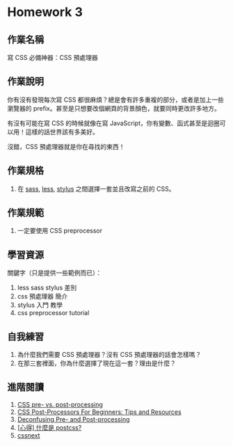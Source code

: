 # Homework 3

## 作業名稱
寫 CSS 必備神器：CSS 預處理器

## 作業說明
你有沒有發現每次寫 CSS 都很麻煩？總是會有許多重複的部分，或者是加上一些瀏覽器的 prefix。甚至是只想要改個網頁的背景顏色，就要同時更改許多地方。

有沒有可能在寫 CSS 的時候就像在寫 JavaScript，你有變數、函式甚至是迴圈可以用！這樣的話世界該有多美好。

沒錯，CSS 預處理器就是你在尋找的東西！

## 作業規格

1. 在 [sass](http://sass-lang.com/), [less](http://lesscss.org/), [stylus](http://stylus-lang.com/) 之間選擇一套並且改寫之前的 CSS。

## 作業規範

1. 一定要使用 CSS preprocessor

## 學習資源

關鍵字（只是提供一些範例而已）：

1. less sass stylus 差別
2. css 預處理器 簡介
3. stylus 入門 教學
4. css preprocessor tutorial

## 自我練習

1. 為什麼我們需要 CSS 預處理器？沒有 CSS 預處理器的話會怎樣嗎？
2. 在那三套裡面，你為什麼選擇了現在這一套？理由是什麼？

## 進階閱讀

1. [CSS pre- vs. post-processing](http://silvenon.com/css-pre-vs-post-processing/)
2. [CSS Post-Processors For Beginners: Tips and Resources](http://www.hongkiat.com/blog/css-post-processors-tips-resources/)
3. [Deconfusing Pre- and Post-processing](https://medium.com/@ddprrt/deconfusing-pre-and-post-processing-d68e3bd078a3#.lpnqyww7m)
4. [[心得] 什麼是 postcss?](http://huli.logdown.com/posts/262723-experiences-what-is-postcss)
5. [cssnext](http://cssnext.io/)
